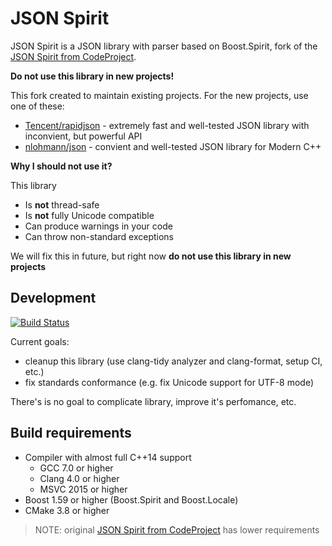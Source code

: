 # JSON Spirit

JSON Spirit is a JSON library with parser based on Boost.Spirit, fork of the [JSON Spirit from CodeProject](https://www.codeproject.com/Articles/20027/).

**Do not use this library in new projects!**

This fork created to maintain existing projects. For the new projects, use one of these:

- [Tencent/rapidjson](https://github.com/Tencent/rapidjson) - extremely fast and well-tested JSON library with inconvient, but powerful API
- [nlohmann/json](https://github.com/nlohmann/json) - convient and well-tested JSON library for Modern C++

**Why I should not use it?**

This library

* Is **not** thread-safe
* Is **not** fully Unicode compatible
* Can produce warnings in your code
* Can throw non-standard exceptions

We will fix this in future, but right now **do not use this library in new projects**

## Development

[![Build Status](https://travis-ci.org/sergey-shambir/json_spirit.svg?branch=master)](https://travis-ci.org/sergey-shambir/json_spirit)

Current goals:

- cleanup this library (use clang-tidy analyzer and clang-format, setup CI, etc.)
- fix standards conformance (e.g. fix Unicode support for UTF-8 mode)

There's is no goal to complicate library, improve it's perfomance, etc.

## Build requirements

- Compiler with almost full C++14 support
    - GCC 7.0 or higher
    - Clang 4.0 or higher
    - MSVC 2015 or higher
- Boost 1.59 or higher (Boost.Spirit and Boost.Locale)
- CMake 3.8 or higher

>NOTE: original [JSON Spirit from CodeProject](https://www.codeproject.com/Articles/20027/) has lower requirements
